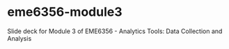 # eme6356-module3
Slide deck for Module 3 of EME6356 - Analytics Tools: Data Collection and Analysis
